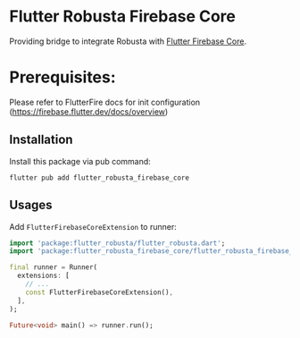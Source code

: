# Flutter Robusta Firebase Core

Providing bridge to integrate Robusta with [Flutter Firebase Core](https://firebase.flutter.dev/docs/core).

# Prerequisites:

Please refer to FlutterFire docs for init configuration (https://firebase.flutter.dev/docs/overview)

## Installation

Install this package via pub command:

```
flutter pub add flutter_robusta_firebase_core
```

## Usages

Add `FlutterFirebaseCoreExtension` to runner:

```dart
import 'package:flutter_robusta/flutter_robusta.dart';
import 'package:flutter_robusta_firebase_core/flutter_robusta_firebase_core.dart';

final runner = Runner(
  extensions: [
    // ...
    const FlutterFirebaseCoreExtension(),
  ],
);

Future<void> main() => runner.run();
```
